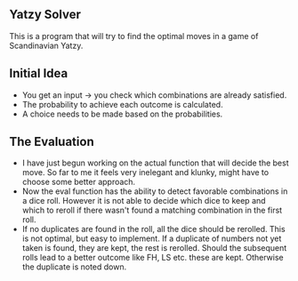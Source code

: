 ## Yatzy Solver
This is a program that will try to find the optimal moves in a game of Scandinavian Yatzy.  

## Initial Idea
- You get an input -> you check which combinations are already satisfied. 
- The probability to achieve each outcome is calculated. 
- A choice needs to be made based on the probabilities. 

## The Evaluation
- I have just begun working on the actual function that will decide the best move. So far to me it feels very inelegant and klunky, might have to choose some better approach. 
- Now the eval function has the ability to detect favorable combinations in a dice roll. However it is not able to decide which dice to keep and which to reroll if there wasn't found a matching combination in the first roll. 
- If no duplicates are found in the roll, all the dice should be rerolled. This is not optimal, but easy to implement. If a duplicate of numbers not yet taken is found, they are kept, the rest is rerolled. Should the subsequent 
rolls lead to a better outcome like FH, LS etc. these are kept. Otherwise the duplicate is noted down. 
